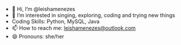 - 👋 Hi, I’m @leishamenezes
- 👀 I’m interested in singing, exploring, coding and trying new things
- Coding Skills: Python, MySQL, Java
- 📫 How to reach me: leishamenezes@outlook.com
- 😄 Pronouns: she/her


<!---
leishamenezes/leishamenezes is a ✨ special ✨ repository because its `README.md` (this file) appears on your GitHub profile.
You can click the Preview link to take a look at your changes.
--->

